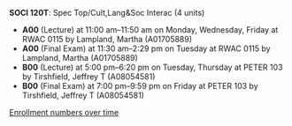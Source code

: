 **SOCI 120T**: Spec Top/Cult,Lang&Soc Interac (4 units)

- **A00** (Lecture) at 11:00 am–11:50 am on Monday, Wednesday, Friday at RWAC 0115 by Lampland, Martha (A01705889)
- **A00** (Final Exam) at 11:30 am–2:29 pm on Tuesday at RWAC 0115 by Lampland, Martha (A01705889)
- **B00** (Lecture) at 5:00 pm–6:20 pm on Tuesday, Thursday at PETER 103 by Tirshfield, Jeffrey T (A08054581)
- **B00** (Final Exam) at 7:00 pm–9:59 pm on Friday at PETER 103 by Tirshfield, Jeffrey T (A08054581)

[Enrollment numbers over time](./SOCI120T.tsv)
